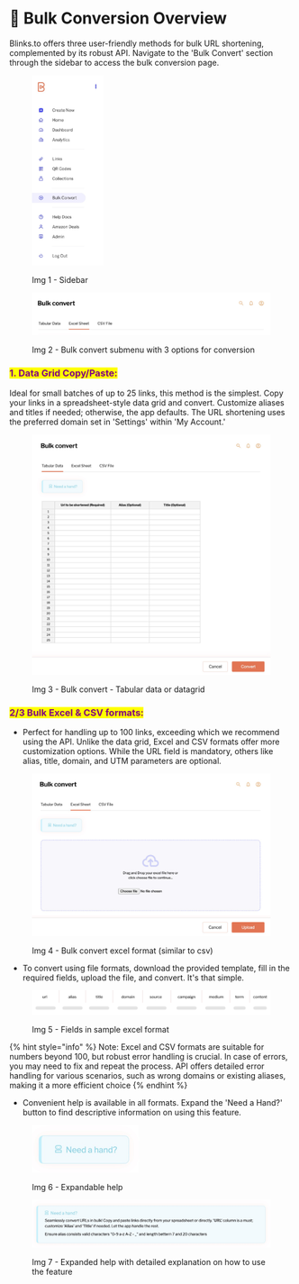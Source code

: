 # 🤖 Bulk Conversion Overview

Blinks.to offers three user-friendly methods for bulk URL shortening, complemented by its robust API. Navigate to the 'Bulk Convert' section through the sidebar to access the bulk conversion page.

<div align="left">

<figure><img src="../.gitbook/assets/Bulk convert - sidebar (1).jpg" alt="" width="127"><figcaption><p>Img 1 - Sidebar</p></figcaption></figure>

</div>

<figure><img src="../.gitbook/assets/Bulk convert - submenu.jpg" alt=""><figcaption><p>Img 2 - Bulk convert submenu with 3 options for conversion</p></figcaption></figure>

### <mark style="color:purple;">1. Data Grid Copy/Paste:</mark>&#x20;

Ideal for small batches of up to 25 links, this method is the simplest. Copy your links in a spreadsheet-style data grid and convert. Customize aliases and titles if needed; otherwise, the app defaults. The URL shortening uses the preferred domain set in 'Settings' within 'My Account.'

<figure><img src="../.gitbook/assets/Bulk convert.jpg" alt=""><figcaption><p>Img 3 - Bulk convert - Tabular data or datagrid</p></figcaption></figure>

### <mark style="color:purple;">2/3  Bulk Excel & CSV formats:</mark>

* Perfect for handling up to 100 links, exceeding which we recommend using the API. Unlike the data grid, Excel and CSV formats offer more customization options. While the URL field is mandatory, others like alias, title, domain, and UTM parameters are optional.

<figure><img src="../.gitbook/assets/Bulk convert - excel (1).jpg" alt=""><figcaption><p>Img 4 - Bulk convert excel format (similar to csv)</p></figcaption></figure>

* To convert using file formats, download the provided template, fill in the required fields, upload the file, and convert. It's that simple.

<figure><img src="../.gitbook/assets/excel_format (2).svg" alt=""><figcaption><p>Img 5 - Fields in sample excel format</p></figcaption></figure>

{% hint style="info" %}
Note: Excel and CSV formats are suitable for numbers beyond 100, but robust error handling is crucial. In case of errors, you may need to fix and repeat the process. API offers detailed error handling for various scenarios, such as wrong domains or existing aliases, making it a more efficient choice
{% endhint %}

* Convenient help is available in all formats. Expand the 'Need a Hand?' button to find descriptive information on using this feature.

<div align="left">

<figure><img src="../.gitbook/assets/Need a hand.jpg" alt="" width="190"><figcaption><p>Img 6 - Expandable help</p></figcaption></figure>

</div>

<figure><img src="../.gitbook/assets/help - data grid.jpg" alt=""><figcaption><p>Img 7 - Expanded help with detailed explanation on how to use the feature</p></figcaption></figure>

